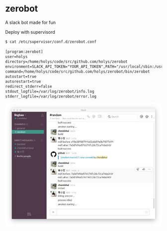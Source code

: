 # zerobot
A slack bot made for fun


Deploy with supervisord

```
$ cat /etc/supervisor/conf.d/zerobot.conf

[program:zerobot]
user=holys
directory=/home/holys/code/src/github.com/holys/zerobot
environment=SLACK_API_TOKEN="YOUR_API_TOKEN",PATH="/usr/local/sbin:/usr/local/bin:/usr/sbin:/usr/bin:/sbin:/bin:/usr/games:/usr/local/games:/usr/local/go/bin",GOPATH=/home/holys/code
command=/home/holys/code/src/github.com/holys/zerobot/bin/zerobot
autostart=true
autorestart=true
redirect_stderr=false
stdout_logfile=/var/log/zerobot/info.log
stderr_logfile=/var/log/zerobot/error.log
```

![](./artworks/bot.png)

